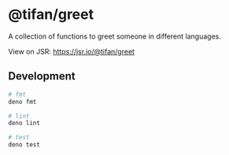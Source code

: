 # @tifan/greet

A collection of functions to greet someone in different languages.

View on JSR: https://jsr.io/@tifan/greet

## Development

```bash
# fmt
deno fmt

# lint
deno lint

# test
deno test
```
